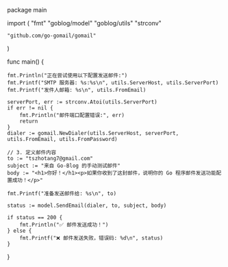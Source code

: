 package main

import (
	"fmt"
	"goblog/model"
	"goblog/utils"
	"strconv"

	"github.com/go-gomail/gomail"
)

func main() {

	fmt.Println("正在尝试使用以下配置发送邮件:")
	fmt.Printf("SMTP 服务器: %s:%s\n", utils.ServerHost, utils.ServerPort)
	fmt.Printf("发件人邮箱: %s\n", utils.FromEmail)

	serverPort, err := strconv.Atoi(utils.ServerPort)
	if err != nil {
		fmt.Println("邮件端口配置错误:", err)
		return
	}
	dialer := gomail.NewDialer(utils.ServerHost, serverPort, utils.FromEmail, utils.FromPassword)

	// 3. 定义邮件内容
	to := "tszhotang7@gmail.com"
	subject := "来自 Go-Blog 的手动测试邮件"
	body := "<h1>你好！</h1><p>如果你收到了这封邮件，说明你的 Go 程序邮件发送功能配置成功！</p>"

	fmt.Printf("准备发送邮件给: %s\n", to)

	status := model.SendEmail(dialer, to, subject, body)

	if status == 200 {
		fmt.Println("✅ 邮件发送成功！")
	} else {
		fmt.Printf("❌ 邮件发送失败，错误码: %d\n", status)
	}
}
